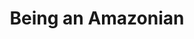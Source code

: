 ---
title: "Being an Amazonian"
published: true
preview: "My journey to and my life at Amazon."
layout: post
---